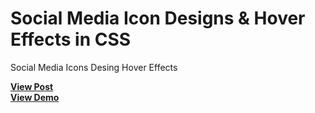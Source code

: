 # Social Media Icon Designs & Hover Effects in CSS
Social Media Icons Desing  Hover Effects

<a href="https://designdrastic.com/snippet/social-media-icon-designs"><strong>View Post</strong></a>
<br />
<a href="https://designdrastic.com/post/demo/social-media-icon-designs"><strong>View Demo</strong></a>
